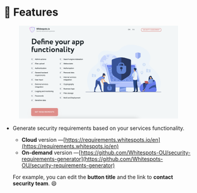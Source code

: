 # 🔘 Features

<figure><img src="../.gitbook/assets/image (66).png" alt=""><figcaption></figcaption></figure>

*   Generate security requirements based on your services functionality.

    * **Cloud** version —[https://requirements.whitespots.io/en](https://requirements.whitespots.io/en)
    * **On-demand** version —[https://github.com/Whitespots-OU/security-requirements-generator](https://github.com/Whitespots-OU/security-requirements-generator)

    For example, you can edit the **button title** and the link to **contact security team**. 😄
